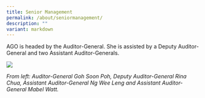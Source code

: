 ```yaml
---
title: Senior Management
permalink: /about/seniormanagement/
description: ""
variant: markdown
---
```

AGO is headed by the Auditor-General. She is assisted by a Deputy Auditor-General and two Assistant Auditor-Generals.


![](/images/SM%20Group%20Photo.jpg)


*From left: Auditor-General Goh Soon Poh, Deputy Auditor-General Rina Chua, Assistant Auditor-General Ng Wee Leng and Assistant Auditor-General Mabel Watt.*